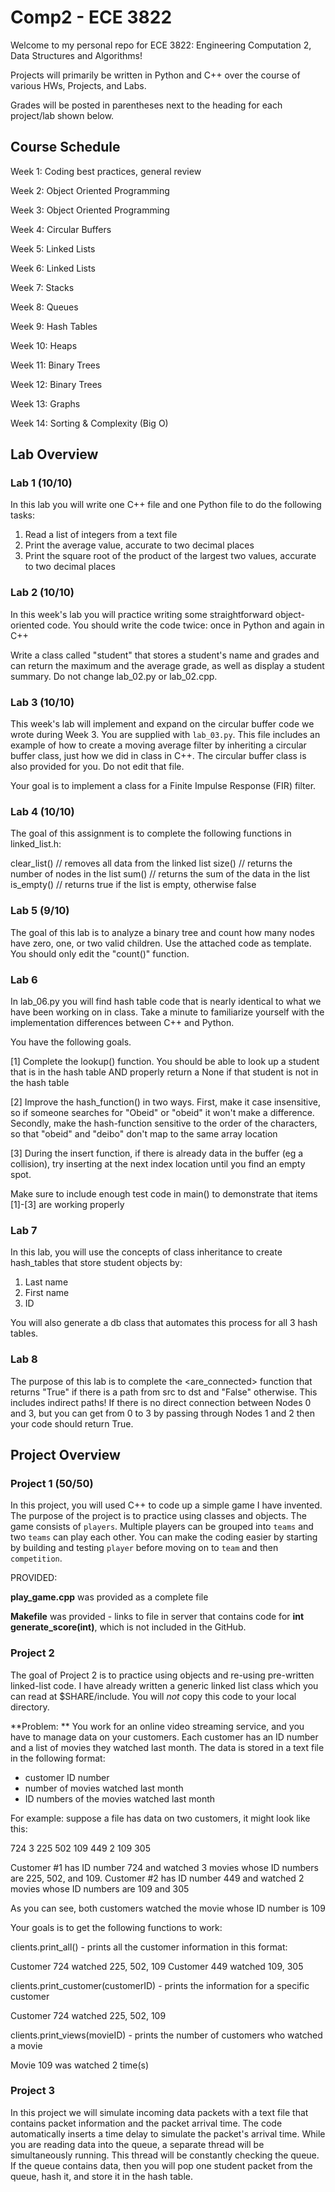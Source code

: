 # Comp2 - ECE 3822

Welcome to my personal repo for ECE 3822: Engineering Computation 2, Data Structures and Algorithms!

Projects will primarily be written in Python and C++ over the course of various HWs, Projects, and Labs.

Grades will be posted in parentheses next to the heading for each project/lab shown below.

## Course Schedule
Week 1: Coding best practices, general review

Week 2: Object Oriented Programming

Week 3: Object Oriented Programming

Week 4: Circular Buffers

Week 5: Linked Lists

Week 6: Linked Lists

Week 7: Stacks

Week 8: Queues

Week 9: Hash Tables

Week 10: Heaps

Week 11: Binary Trees

Week 12: Binary Trees

Week 13: Graphs

Week 14: Sorting & Complexity (Big O)

## Lab Overview

### Lab 1 (10/10)
In this lab you will write one C++ file and one Python file to do the following tasks:
1. Read a list of integers from a text file
2. Print the average value, accurate to two decimal places
3. Print the square root of the product of the largest two values, accurate to two decimal places

### Lab 2 (10/10)
In this week's lab you will practice writing some straightforward
object-oriented code. You should write the code twice: once in Python
and again in C++

Write a class called "student" that stores a student's name and grades
and can return the maximum and the average grade, as well as display a
student summary. Do not change lab_02.py or lab_02.cpp.

### Lab 3 (10/10)
This week's lab will implement and expand on the circular buffer code
we wrote during Week 3. You are supplied with `lab_03.py`. This file 
includes an example of how to create a moving average filter by inheriting 
a circular buffer class, just how we did in class in C++. The circular 
buffer class is also provided for you. Do not edit that file.

Your goal is to implement a class for a Finite Impulse Response (FIR) filter.

### Lab 4 (10/10)
The goal of this assignment is to complete the following functions in linked_list.h:

clear_list()    // removes all data from the linked list
size()          // returns the number of nodes in the list
sum()           // returns the sum of the data in the list
is_empty()      // returns true if the list is empty, otherwise false

### Lab 5 (9/10)
The goal of this lab is to analyze a binary tree and count how many nodes have zero, one, or two valid children. Use the attached code as template. You should only edit the "count()" function.

### Lab 6
In lab_06.py you will find hash table code that is nearly identical
to what we have been working on in class. Take a minute to familiarize
yourself with the implementation differences between C++ and Python.

You have the following goals.

[1] Complete the lookup() function. You should be able
to look up a student that is in the hash table AND properly
return a None if that student is not in the hash table

[2] Improve the hash_function() in two ways. First, make it
case insensitive, so if someone searches for "Obeid" or "obeid"
it won't make a difference. Secondly, make the hash-function
sensitive to the order of the characters, so that "obeid" and "deibo"
don't map to the same array location

[3] During the insert function, if there is already data in the
buffer (eg a collision), try inserting at the next index location
until you find an empty spot.

Make sure to include enough test code in main() to demonstrate
that items [1]-[3] are working properly

### Lab 7
In this lab, you will use the concepts of class inheritance to create hash_tables that store student objects by:

1. Last name
2. First name
3. ID

You will also generate a db class that automates this process for all 3 hash tables.

### Lab 8
The purpose of this lab is to complete the <are_connected> function that returns "True" if there is a path from src to dst and "False" otherwise. This includes indirect paths! If there is no direct connection between Nodes 0 and 3, but you can get from 0 to 3 by passing through Nodes 1 and 2 then your code should return True.


## Project Overview

### Project 1 (50/50)
In this project, you will used C++ to code up a simple game I have invented.
The purpose of the project is to practice using classes and objects.
The game consists of `players`. Multiple players can be grouped into `teams`
and two `teams` can play each other. You can make the coding easier by starting
by building and testing `player` before moving on to `team` and then `competition`.

PROVIDED: 

**play_game.cpp** was provided as a complete file

**Makefile** was provided - links to file in server that contains code for **int generate_score(int)**, which is not included in the GitHub.

### Project 2
The goal of Project 2 is to practice using objects and re-using pre-written linked-list code.
I have already written a generic linked list class which you can read at $SHARE/include. You will
*not* copy this code to your local directory.

**Problem: **
You work for an online video streaming service, and you have to manage data on your customers. Each 
customer has an ID number and a list of movies they watched last month. The data is stored in a text 
file in the following format:
* customer ID number
* number of movies watched last month
* ID numbers of the movies watched last month

For example: suppose a file has data on two customers, it might look like this:

724
3
225
502
109
449
2
109
305

Customer #1 has ID number 724 and watched 3 movies whose ID numbers are 225, 502, and 109.
Customer #2 has ID number 449 and watched 2 movies whose ID numbers are 109 and 305

As you can see, both customers watched the movie whose ID number is 109

Your goals is to get the following functions to work:

clients.print_all() - prints all the customer information in this format:

Customer 724 watched 225, 502, 109
Customer 449 watched 109, 305

clients.print_customer(customerID) - prints the information for a specific customer

Customer 724 watched 225, 502, 109

clients.print_views(movieID) - prints the number of customers who watched a movie

Movie 109 was watched 2 time(s)

### Project 3
In this project we will simulate incoming data packets with a text file that contains packet information and the packet arrival time. The code automatically inserts a time delay to simulate the packet's arrival time. While you are reading data into the queue, a separate thread will be simultaneously running.  This thread will be constantly checking the queue. If the queue contains data, then you will pop one student packet from the queue, hash it, and store it in the hash table.
